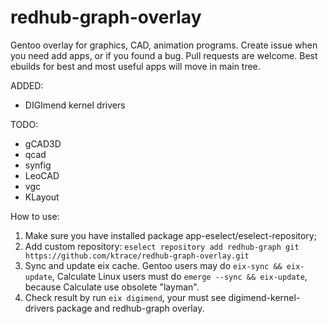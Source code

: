 # redhub-graph-overlay
Gentoo overlay for graphics, CAD, animation programs.
Create issue when you need add apps, or if you found a bug. Pull requests are welcome.
Best ebuilds for best and most useful apps will move in main tree.

ADDED:
- DIGImend kernel drivers

TODO:
- gCAD3D
- qcad
- synfig
- LeoCAD
- vgc
- KLayout


How to use:

   1. Make sure you have installed package app-eselect/eselect-repository;
   2. Add custom repository: ```eselect repository add redhub-graph git https://github.com/ktrace/redhub-graph-overlay.git```
   3. Sync and update eix cache. Gentoo users may do ```eix-sync && eix-update```, Calculate Linux users must do ```emerge --sync && eix-update```, because Calculate use obsolete "layman".
   4. Check result by run ```eix digimend```, your must see digimend-kernel-drivers package and redhub-graph overlay.
